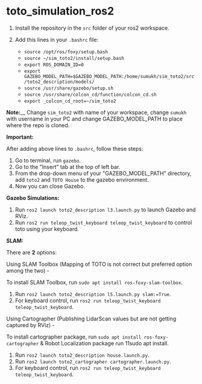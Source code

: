 # toto_simulation_ros2

1. Install the repository in the `src` folder of your ros2 workspace.

2. Add this lines in your `.bashrc` file:

   * `source /opt/ros/foxy/setup.bash`
   * `source ~/sim_toto2/install/setup.bash`
   * `export ROS_DOMAIN_ID=0` 
   * `export GAZEBO_MODEL_PATH=$GAZEBO_MODEL_PATH:/home/sumukh/sim_toto2/src/toto2_description/models/`
   * `source /usr/share/gazebo/setup.sh`
   * `source /usr/share/colcon_cd/function/colcon_cd.sh`
   * `export _colcon_cd_root=~/sim_toto2`
  
**Note:**__ Change `sim_toto2` with name of your workspace, change `sumukh` with username in your PC and change GAZEBO_MODEL_PATH to place where the repo is cloned.

**Important:**

After adding above lines to `.bashrc`, follow these steps:
1. Go to terminal, run `gazebo`.
2. Go to the "Insert" tab at the top of left bar.
3. From the drop-down menu of your "GAZEBO_MODEL_PATH" directory, add `toto2` and `TOTO House` to the gazebo environment.
4. Now you can close Gazebo.

**Gazebo Simulations:**

1. Run `ros2 launch toto2_description l3.launch.py` to launch Gazebo and RViz.
2. Run `ros2 run teleop_twist_keyboard teleop_twist_keyboard` to control toto using your keyboard.

**SLAM:**

There are **2** options:

Using SLAM Toolbox (Mapping of TOTO is not correct but preferred option among the two) - 

To install SLAM Toolbox, run `sudo apt install ros-foxy-slam-toolbox`.

1. Run `ros2 launch toto2_description l5.launch.py slam:=True`.
2. For keyboard control, run `ros2 run teleop_twist_keyboard teleop_twist_keyboard`.

Using Cartographer (Publishing LidarScan values but are not getting captured by RViz) -

To install cartographer package, run `sudo apt install ros-foxy-cartographer` & Robot Localization package run 11sudo apt install.

1. Run `ros2 launch toto2_description house.launch.py`.
2. Run `ros2 launch toto2_cartographer cartographer.launch.py`.
3. For keyboard control, run `ros2 run teleop_twist_keyboard teleop_twist_keyboard`.
